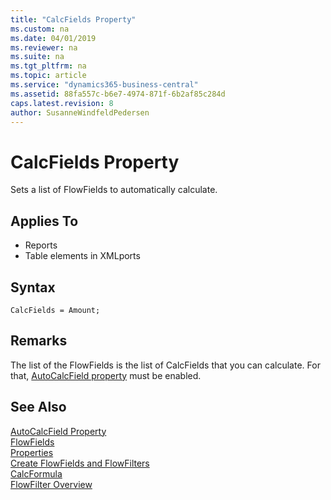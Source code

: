 ```yaml
---
title: "CalcFields Property"
ms.custom: na
ms.date: 04/01/2019
ms.reviewer: na
ms.suite: na
ms.tgt_pltfrm: na
ms.topic: article
ms.service: "dynamics365-business-central"
ms.assetid: 88fa557c-b6e7-4974-871f-6b2af85c284d
caps.latest.revision: 8
author: SusanneWindfeldPedersen
---
```


# CalcFields Property
Sets a list of FlowFields to automatically calculate.  
  
## Applies To  
  
-   Reports  
-   Table elements in XMLports

## Syntax
```
CalcFields = Amount;
```

## Remarks  
The list of the FlowFields is the list of CalcFields that you can calculate. For that, [AutoCalcField property](devenv-autocalcfield-property.md) must be enabled. 
<!--
Notes from meeting: 
The list of FlowFields, what you describe here is just a list of fields that are CalcFields that you want to have calculated if you have [AutoCalcField property](devenv-autocalcfield-property.md) enabled. 
--> 
  
## See Also  
[AutoCalcField Property](devenv-autocalcfield-property.md)   
[FlowFields](../devenv-flowfields.md)   
[Properties](devenv-properties.md)  
[Create FlowFields and FlowFilters](../devenv-creating-flowfields-and-flowfilters.md)   
[CalcFormula](devenv-calcformula-property.md)  
[FlowFilter Overview](../devenv-flowfilter-overview.md)  